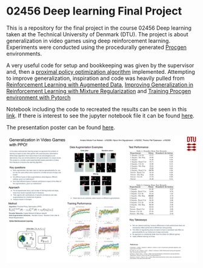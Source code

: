 # 02456 Deep learning Final Project

This is a repository for the final project in the course 02456 Deep learning taken at the Technical University of Denmark (DTU). The project is about generalization in video games using deep reinforcement learning. Experiments were conducted using the procedurally generated [Procgen](https://arxiv.org/pdf/1912.01588.pdf) environments.

A very useful code for setup and bookkeeping was given by the supervisor and, then a [proximal policy optimization algorithm](https://arxiv.org/pdf/1707.06347.pdf) implemented. Attempting to improve generalization, inspiration and code was heavily pulled from [Reinforcement Learning with Augmented Data](https://github.com/MishaLaskin/rad), [Improving Generalization in Reinforcement Learning with Mixture Regularization](https://arxiv.org/pdf/2010.10814.pdf) and [Training Procgen environment with Pytorch
](https://github.com/joonleesky/train-procgen-pytorch)


Notebook including the code to recreated the results can be seen in this [link](https://nbviewer.jupyter.org/github/hlynurarni/Deep_learning_02456_FProject/blob/master/Notebooks_turnin/PPO_notebook_combined.ipynb). If there is interest to see the jupyter notebook file it can be found [here](https://github.com/hlynurarni/Deep_learning_02456_FProject/blob/master/Notebooks_turnin/PPO_notebook_combined.ipynb).

The presentation poster can be found [here](https://github.com/hlynurarni/Deep_learning_02456_FProject/blob/master/02456-Poster-PPO.pdf).

![PPO presentation](02456-Poster-PPO.png)
